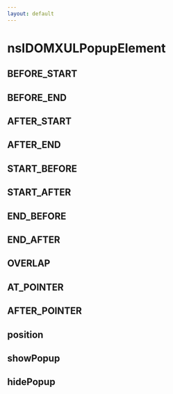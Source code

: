 ```yaml
---
layout: default
---
```


# nsIDOMXULPopupElement #

## BEFORE_START ##

## BEFORE_END ##

## AFTER_START ##

## AFTER_END ##

## START_BEFORE ##

## START_AFTER ##

## END_BEFORE ##

## END_AFTER ##

## OVERLAP ##

## AT_POINTER ##

## AFTER_POINTER ##

## position ##

## showPopup ##

## hidePopup ##
